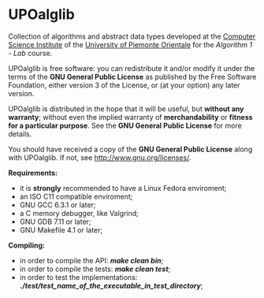 UPOalglib
==========

Collection of algorithms and abstract data types developed at the [Computer Science Institute](http://www.di.unipmn.it) of the [University of Piemonte Orientale](http://www.uniupo.it) for the *Algorithm 1 - Lab* course.

UPOalglib is free software: you can redistribute it and/or modify
it under the terms of the **GNU General Public License** as published by
the Free Software Foundation, either version 3 of the License, or
(at your option) any later version.

UPOalglib is distributed in the hope that it will be useful,
but **without any warranty**; without even the implied warranty of
**merchandability** or **fitness for a particular purpose**.  See the
**GNU General Public License** for more details.

You should have received a copy of the **GNU General Public License**
along with UPOalglib.  If not, see <http://www.gnu.org/licenses/>.

**Requirements:** 
* it is **strongly** recommended to have a Linux Fedora enviroment;
* an ISO C11 compatible enviroment;
* GNU GCC 6.3.1 or later;
* a C memory debugger, like Valgrind;
* GNU GDB 7.11 or later;
* GNU Makefile 4.1 or later;

**Compiling:**
* in order to compile the API: _**make clean bin**_;
* in order to compile the tests: _**make clean test**_;
* in order to test the implementations: _**./test/test_name_of_the_executable_in_test_directory**_;

